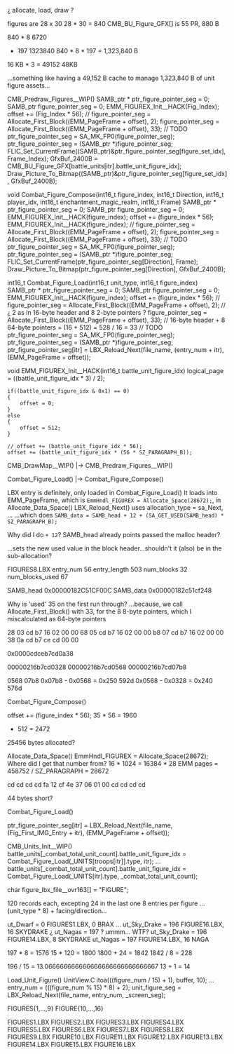 





















¿ allocate, load, draw ?




figures are 28 x 30
28 * 30 = 840
CMB_BU_Figure_GFX[] is 55 PR, 880 B

840 * 8
6720
* 197
1323840
840 * 8 * 197 = 1,323,840 B

16 KB * 3 = 49152 48KB

...something like having a 49,152 B cache to manage 1,323,840 B of unit figure assets...




CMB_Predraw_Figures__WIP()
    SAMB_ptr * ptr_figure_pointer_seg = 0;
    SAMB_ptr figure_pointer_seg = 0;
    EMM_FIGUREX_Init__HACK(Fig_Index);
    offset += (Fig_Index * 56);
    // figure_pointer_seg = Allocate_First_Block((EMM_PageFrame + offset), 2);
    figure_pointer_seg = Allocate_First_Block((EMM_PageFrame + offset), 33);
    // TODO  ptr_figure_pointer_seg = SA_MK_FP0(figure_pointer_seg);
    ptr_figure_pointer_seg = (SAMB_ptr *)figure_pointer_seg;
    FLIC_Set_CurrentFrame((SAMB_ptr)&ptr_figure_pointer_seg[figure_set_idx], Frame_Index);
    GfxBuf_2400B = CMB_BU_Figure_GFX[battle_units[itr].battle_unit_figure_idx];
    Draw_Picture_To_Bitmap((SAMB_ptr)&ptr_figure_pointer_seg[figure_set_idx], GfxBuf_2400B);

void Combat_Figure_Compose(int16_t figure_index, int16_t Direction, int16_t player_idx, int16_t enchantment_magic_realm, int16_t Frame)
    SAMB_ptr * ptr_figure_pointer_seg = 0;
    SAMB_ptr figure_pointer_seg = 0;
    EMM_FIGUREX_Init__HACK(figure_index);
    offset += (figure_index * 56);
    EMM_FIGUREX_Init__HACK(figure_index);
    // figure_pointer_seg = Allocate_First_Block((EMM_PageFrame + offset), 2);
    figure_pointer_seg = Allocate_First_Block((EMM_PageFrame + offset), 33);
    // TODO  ptr_figure_pointer_seg = SA_MK_FP0(figure_pointer_seg);
    ptr_figure_pointer_seg = (SAMB_ptr *)figure_pointer_seg;
    FLIC_Set_CurrentFrame(ptr_figure_pointer_seg[Direction], Frame);
    Draw_Picture_To_Bitmap(ptr_figure_pointer_seg[Direction], GfxBuf_2400B);

int16_t Combat_Figure_Load(int16_t unit_type, int16_t figure_index)
    SAMB_ptr * ptr_figure_pointer_seg = 0;
    SAMB_ptr figure_pointer_seg = 0;
    EMM_FIGUREX_Init__HACK(figure_index);
    offset += (figure_index * 56);
    // figure_pointer_seg = Allocate_First_Block((EMM_PageFrame + offset), 2);  // ¿ 2 as in 16-byte header and 8 2-byte pointers ?
    figure_pointer_seg = Allocate_First_Block((EMM_PageFrame + offset), 33);  // 16-byte header + 8 64-byte pointers = (16 + 512) = 528 / 16 = 33
    // TODO  ptr_figure_pointer_seg = SA_MK_FP0(figure_pointer_seg);
    ptr_figure_pointer_seg = (SAMB_ptr *)figure_pointer_seg;
    ptr_figure_pointer_seg[itr] = LBX_Reload_Next(file_name, (entry_num + itr), (EMM_PageFrame + offset));

void EMM_FIGUREX_Init__HACK(int16_t battle_unit_figure_idx)
    logical_page = ((battle_unit_figure_idx * 3) / 2);
    
    if((battle_unit_figure_idx & 0x1) == 0)
    {
        offset = 0;
    }
    else
    {
        offset = 512;
    }

    // offset += (battle_unit_figure_idx * 56);
    offset += (battle_unit_figure_idx * (56 * SZ_PARAGRAPH_B));




CMB_DrawMap__WIP()
    |-> CMB_Predraw_Figures__WIP()

Combat_Figure_Load()
    |-> Combat_Figure_Compose()


LBX entry is definitely, only loaded in Combat_Figure_Load()
It loads into EMM_PageFrame, which is `EmmHndl_FIGUREX = Allocate_Space(28672);`, in Allocate_Data_Space()
LBX_Reload_Next() uses allocation_type = sa_Next, ...
...which does `SAMB_data = SAMB_head + 12 + (SA_GET_USED(SAMB_head) * SZ_PARAGRAPH_B);`

Why did I do `+ 12`?
SAMB_head already points passed the malloc header?

...sets the new used value in the block header...shouldn't it (also) be in the sub-allocation?


FIGURES8.LBX
entry_num 56
entry_length 503
num_blocks 32
num_blocks_used 67

SAMB_head
0x00000182C51CF00C
SAMB_data
0x00000182c51cf248

Why is 'used' 35 on the first run through?
...because, we call Allocate_First_Block() with 33, for the 8 8-byte pointers, which I miscalculated as 64-byte pointers


28 03 cd b7 16 02 00 00 
68 05 cd b7 16 02 00 00
b8 07 cd b7 16 02 00 00 
38 0a cd b7 ce cd 00 00

0x0000cdceb7cd0a38


00000216b7cd0328
00000216b7cd0568
00000216b7cd07b8

0568
07b8
0x07b8 - 0x0568 = 0x250  592d
0x0568 - 0x0328 = 0x240  576d




Combat_Figure_Compose()

offset += (figure_index * 56);
35 * 56 = 1960
+ 512 = 2472


25456 bytes allocated?

Allocate_Data_Space()
    EmmHndl_FIGUREX = Allocate_Space(28672);
Where did I get that number from?
16 * 1024 = 16384 * 28 EMM pages = 458752 / SZ_PARAGRAPH = 28672



cd cd 
cd cd 
fa 12 
cf 4e 
37 06 
01 00 
cd cd 
cd cd




44 bytes short?



Combat_Figure_Load()

ptr_figure_pointer_seg[itr] = LBX_Reload_Next(file_name, (Fig_First_IMG_Entry + itr), (EMM_PageFrame + offset));



CMB_Units_Init__WIP()
    battle_units[_combat_total_unit_count].battle_unit_figure_idx = Combat_Figure_Load(_UNITS[troops[itr]].type, itr);
    ...
    battle_units[_combat_total_unit_count].battle_unit_figure_idx = Combat_Figure_Load(_UNITS[itr].type, _combat_total_unit_count);



char figure_lbx_file__ovr163[] = "FIGURE";


120 records each, excepting 24 in the last one
8 entries per figure
...(unit_type * 8) + facing/direction...

ut_Dwarf      =   0   FIGURES1.LBX,   0     BRAX
...
ut_Sky_Drake  = 196   FIGURE16.LBX,  16    SKYDRAKE
¿ ut_Nagas  = 197 ?
ummm... WTF?
ut_Sky_Drake  = 196   FIGURE14.LBX,   8    SKYDRAKE
ut_Nagas      = 197   FIGURE14.LBX,  16    NAGA

197 * 8 = 1576
15 * 120 = 1800
1800 + 24 = 1842
1842 / 8 = 228

196 / 15 = 13.066666666666666666666666666667
13 + 1 = 14


Load_Unit_Figure()  UnitView.C
    itoa(((figure_num / 15) + 1), buffer, 10);
    ...
    entry_num = (((figure_num % 15) * 8) + 2);
    unit_figure_seg = LBX_Reload_Next(file_name, entry_num, _screen_seg);





FIGURES{1,...,9}
FIGURE{10,...,16}

FIGURES1.LBX
FIGURES2.LBX
FIGURES3.LBX
FIGURES4.LBX
FIGURES5.LBX
FIGURES6.LBX
FIGURES7.LBX
FIGURES8.LBX
FIGURES9.LBX
FIGURE10.LBX
FIGURE11.LBX
FIGURE12.LBX
FIGURE13.LBX
FIGURE14.LBX
FIGURE15.LBX
FIGURE16.LBX
